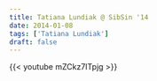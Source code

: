 ```yaml
---
title: Tatiana Lundiak @ SibSin '14
date: 2014-01-08
tags: ['Tatiana Lundiak']
draft: false
---
```

{{< youtube mZCkz7ITpjg >}}
